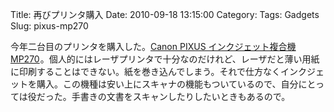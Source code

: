 Title: 再びプリンタ購入
Date: 2010-09-18 13:15:00
Category: 
Tags: Gadgets
Slug: pixus-mp270

今年二台目のプリンタを購入した。<a href="http://www.amazon.co.jp/gp/product/B002OB3OE2?ie=UTF8&amp;tag=formalism-22&amp;linkCode=as2&amp;camp=247&amp;creative=1211&amp;creativeASIN=B002OB3OE2">Canon PIXUS インクジェット複合機 MP270</a><img alt="" border="0" height="1" src="http://www.assoc-amazon.jp/e/ir?t=formalism-22&amp;l=as2&amp;o=9&amp;a=B002OB3OE2" style="border: none !important; margin: 0px !important;" width="1" />。個人的にはレーザプリンタで十分なのだけれど、レーザだと薄い用紙に印刷することはできない。紙を巻き込んでしまう。それで仕方なくインクジェットを購入。この機種は安い上にスキャナの機能もついているので、自分にとっては役だった。手書きの文書をスキャンしたりしたいときもあるので。
